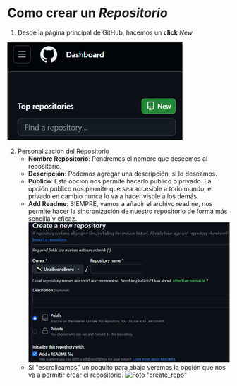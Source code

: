 # Como crear un _Repositorio_

1. Desde la página principal de GitHub, hacemos un __click__ *New* 

![Foto "New_repo"](https://github.com/UnaiBuenoBravo/aprendizaje/blob/main/GitHub_Creacion_Repo/New_repo.png "New_repo")

2. Personalización del Repositorio
    + __Nombre Repositorio__: Pondremos el nombre que deseemos al repositorio.
    + __Descripción__: Podemos agregar una descripción, si lo deseamos.
    + __Público__: Esta opción nos permite hacerlo publico o privado. La opción publico nos permite que sea accesible a todo mundo, el privado en cambio nunca lo va a hacer visble a los demás. 
    + __Add Readme__: SIEMPRE, vamos a añadir el archivo readme, nos permite hacer la sincronización de nuestro repositorio de forma más sencilla y eficaz.
    ![Foto "Personalizacion_repo"](https://github.com/UnaiBuenoBravo/aprendizaje/blob/main/GitHub_Creacion_Repo/Personalizacion_repo.png "Personalizacion_repo")
    + Si "escrolleamos" un poquito para abajo veremos la opción que nos va a permitir crear el repositorio.
    ![Foto "create_repo"](link "create_repo")